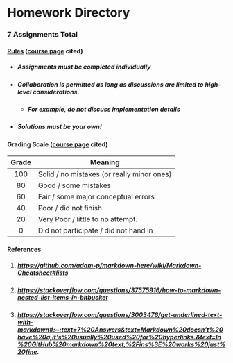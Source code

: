 # Homework Directory
### 7 Assignments Total
#### <ins>Rules</ins> ([course page](https://harvard-iacs.github.io/2020-CS107/pages/coursework.html#hw) cited)
* ##### Assignments must be completed individually
* ##### Collaboration is permitted as long as discussions are limited to high-level considerations.
	* ##### For example, do not discuss implementation details
* ##### Solutions *must* be your own!
#### Grading Scale ([course page](https://harvard-iacs.github.io/2020-CS107/pages/coursework.html#hw) cited)
| Grade   | Meaning                                    |
| :-----: | ------------------------------------------ |
| 100     | Solid / no mistakes (or really minor ones) |
| 80      | Good / some mistakes                       |
| 60      | Fair / some major conceptual errors        |
| 40      | Poor / did not finish                      |
| 20      | Very Poor / little to no attempt.          |
| 0       | Did not participate / did not hand in      |
#### References
1. ##### https://github.com/adam-p/markdown-here/wiki/Markdown-Cheatsheet#lists
2. ##### https://stackoverflow.com/questions/37575916/how-to-markdown-nested-list-items-in-bitbucket
3. ##### https://stackoverflow.com/questions/3003476/get-underlined-text-with-markdown#:~:text=7%20Answers&text=Markdown%20doesn't%20have%20a,it's%20usually%20used%20for%20hyperlinks.&text=In%20GitHub%20markdown%20text,%2Fins%3E%20works%20just%20fine.
